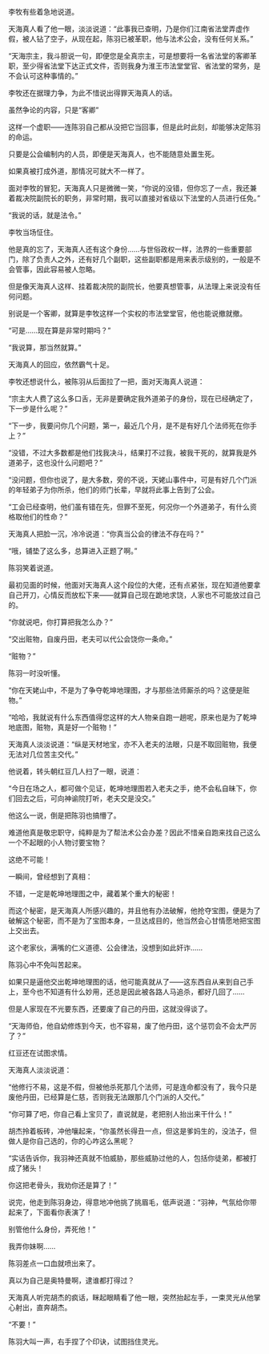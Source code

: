 李牧有些着急地说道。

天海真人看了他一眼，淡淡说道：“此事我已查明，乃是你们江南省法堂弄虚作假，被人钻了空子，从现在起，陈羽已被革职，他与法术公会，没有任何关系。”

“天海宗主，我斗胆说一句，即便您是全真宗主，可是想要将一名省法堂的客卿革职，至少得省法堂下达正式文件，否则我身为淮王市法堂堂官、省法堂的常务，是不会认可这种事情的。”

李牧还在据理力争，为此不惜说出得罪天海真人的话。

虽然争论的内容，只是“客卿”

这样一个虚职——连陈羽自己都从没把它当回事，但是此时此刻，却能够决定陈羽的命运。

只要是公会编制内的人员，即便是天海真人，也不能随意处置生死。

如果真被打成外道，那情况可就大不一样了。

面对李牧的冒犯，天海真人只是微微一笑，“你说的没错，但你忘了一点，我还兼着裁决院副院长的职务，非常时期，我可以直接对省级以下法堂的人员进行任免。”

“我说的话，就是法令。”

李牧当场怔住。

他是真的忘了，天海真人还有这个身份……与世俗政权一样，法界的一些重要部门，除了负责人之外，还有好几个副职，这些副职都是用来表示级别的，一般是不会管事，因此容易被人忽略。

但是像天海真人这样、挂着裁决院的副院长，他要真想管事，从法理上来说没有任何问题。

别说是一个客卿，就算是李牧这样一个实权的市法堂堂官，他也能说撤就撤。

“可是……现在算是非常时期吗？”

“我说算，那当然就算。”

天海真人的回应，依然霸气十足。

李牧还想说什么，被陈羽从后面拉了一把，面对天海真人说道：

“宗主大人费了这么多口舌，无非是要确定我外道弟子的身份，现在已经确定了，下一步是什么呢？”

“下一步，我要问你几个问题，第一，最近几个月，是不是有好几个法师死在你手上？”

“没错，不过大多数都是他们找我决斗，结果打不过我，被我干死的，就算我是外道弟子，这也没什么问题吧？”

“没问题，但你也说了，是大多数，旁的不说，天姥山事件中，可是有好几个门派的年轻弟子为你所杀，他们的师门长辈，早就将此事上告到了公会。

“工会已经查明，他们虽有错在先，但罪不至死，何况你一个外道弟子，有什么资格取他们的性命？”

天海真人把脸一沉，冷冷说道：“你真当公会的律法不存在吗？”

“哦，铺垫了这么多，总算进入正题了啊。”

陈羽笑着说道。

最初见面的时候，他面对天海真人这个段位的大佬，还有点紧张，现在知道他要拿自己开刀，心情反而放松下来——就算自己现在跪地求饶，人家也不可能放过自己的。

“你就说吧，你打算把我怎么办？”

“交出赃物，自废丹田，老夫可以代公会饶你一条命。”

“赃物？”

陈羽一时没听懂。

“你在天姥山中，不是为了争夺乾坤地理图，才与那些法师厮杀的吗？这便是赃物。”

“哈哈，我就说有什么东西值得您这样的大人物亲自跑一趟呢，原来也是为了乾坤地底图，赃物，真是好一个赃物！”

天海真人淡淡说道：“纵是天材地宝，亦不入老夫的法眼，只是不取回赃物，我便无法对几位苦主交代。”

他说着，转头朝红豆几人扫了一眼，说道：

“今日在场之人，都可做个见证，乾坤地理图若入老夫之手，绝不会私自昧下，你们回去之后，可向神谕院打听，老夫交是没交。”

他这么一说，倒是把陈羽也搞懵了。

难道他真是敬忠职守，纯粹是为了帮法术公会办差？因此不惜亲自跑来找自己这么一个不起眼的小人物讨要宝物？

这绝不可能！

一瞬间，曾经想到了真相：

不错，一定是乾坤地理图之中，藏着某个重大的秘密！

而这个秘密，是天海真人所感兴趣的，并且他有办法破解，他抢夺宝图，便是为了破解这个秘密，而不是为了宝图本身，一旦达成目的，他当然会心甘情愿地把宝图上交出去。

这个老家伙，满嘴的仁义道德、公会律法，没想到如此奸诈……

陈羽心中不免叫苦起来。

如果只是逼他交出乾坤地理图的话，他可能真就从了——这东西自从来到自己手上，至今也不知道有什么妙用，还总是因此被各路人马追杀，都好几回了……

但是人家现在不光要东西，还要废了自己的丹田，这就没得谈了。

“天海师伯，他自幼修炼到今天，也不容易，废了他丹田，这个惩罚会不会太严厉了？”

红豆还在试图求情。

天海真人淡淡说道：

“他修行不易，这是不假，但被他杀死那几个法师，可是连命都没有了，我今只是废他丹田，已经算是仁慈，否则我无法跟那几个门派的人交代。”

“你可算了吧，你自己看上宝贝了，直说就是，老把别人抬出来干什么！”

胡杰拎着板砖，冲他嚷起来，“你虽然长得丑一点，但这是爹妈生的，没法子，但做人是你自己选的，你的心咋这么黑呢？

“实话告诉你，我羽神还真就不怕威胁，那些威胁过他的人，包括你徒弟，都被打成了猪头！

你这把老骨头，我劝你还是算了！”

说完，他走到陈羽身边，得意地冲他挑了挑眉毛，低声说道：“羽神，气氛给你带起来了，下面看你表演了！

别管他什么身份，弄死他！”

我弄你妹啊……

陈羽差点一口血就喷出来了。

真以为自己是奥特曼啊，逮谁都打得过？

天海真人听完胡杰的疯话，眯起眼睛看了他一眼，突然抬起左手，一束灵光从他掌心射出，直奔胡杰。

“不要！”

陈羽大叫一声，右手捏了个印诀，试图挡住灵光。
